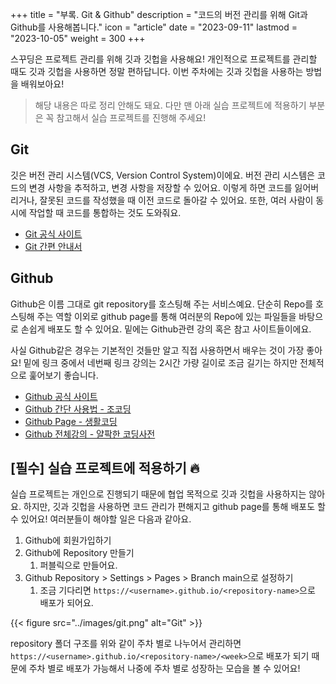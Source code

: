 +++
title = "부록. Git & Github"
description = "코드의 버전 관리를 위해 Git과 Github를 사용해봅니다."
icon = "article"
date = "2023-09-11"
lastmod = "2023-10-05"
weight = 300
+++

스꾸딩은 프로젝트 관리를 위해 깃과 깃헙을 사용해요! 개인적으로 프로젝트를 관리할 때도 깃과 깃헙을 사용하면 정말 편하답니다. 이번 주차에는 깃과 깃헙을 사용하는 방법을 배워보아요!

> 해당 내용은 따로 정리 안해도 돼요. 다만 맨 아래 실습 프로젝트에 적용하기 부분은 꼭 참고해서 실습 프로젝트를 진행해 주세요!

## Git

깃은 버전 관리 시스템(VCS, Version Control System)이에요. 버전 관리 시스템은 코드의 변경 사항을 추적하고, 변경 사항을 저장할 수 있어요. 이렇게 하면 코드를 잃어버리거나, 잘못된 코드를 작성했을 때 이전 코드로 돌아갈 수 있어요. 또한, 여러 사람이 동시에 작업할 때 코드를 통합하는 것도 도와줘요.

- [Git 공식 사이트](https://git-scm.com/)
- [Git 간편 안내서](https://rogerdudler.github.io/git-guide/index.ko.html)

## Github

Github은 이름 그대로 git repository를 호스팅해 주는 서비스예요. 단순히 Repo를 호스팅해 주는 역할 이외로 github page를 통해 여러분의 Repo에 있는 파일들을 바탕으로 손쉽게 배포도 할 수 있어요.
밑에는 Github관련 강의 혹은 참고 사이트들이에요.

사실 Github같은 경우는 기본적인 것들만 알고 직접 사용하면서 배우는 것이 가장 좋아요! 밑에 링크 중에서 네번째 링크 강의는 2시간 가량 길이로 조금 길기는 하지만 전체적으로 훑어보기 좋습니다.

- [Github 공식 사이트](https://github.com/)
- [Github 간단 사용법 - 조코딩](https://www.youtube.com/watch?v=Fley6IFhlC8&ab_channel=%EC%A1%B0%EC%BD%94%EB%94%A9JoCoding)
- [Github Page - 생활코딩](https://www.youtube.com/watch?v=MN1g0490WAg&ab_channel=%EC%83%9D%ED%99%9C%EC%BD%94%EB%94%A9)
- [Github 전체강의 - 얄팍한 코딩사전](https://www.youtube.com/watch?v=1I3hMwQU6GU)

## [필수] 실습 프로젝트에 적용하기 🔥

실습 프로젝트는 개인으로 진행되기 때문에 협업 목적으로 깃과 깃헙을 사용하지는 않아요. 하지만, 깃과 깃헙을 사용하면 코드 관리가 편해지고 github page를 통해 배포도 할 수 있어요! 여러분들이 해야할 일은 다음과 같아요.

1. Github에 회원가입하기
2. Github에 Repository 만들기
   1. 퍼블릭으로 만들어요.
3. Github Repository > Settings > Pages > Branch main으로 설정하기
   1. 조금 기다리면 `https://<username>.github.io/<repository-name>`으로 배포가 되어요.

{{< figure src="../images/git.png" alt="Git" >}}

repository 폴더 구조를 위와 같이 주차 별로 나누어서 관리하면 `https://<username>.github.io/<repository-name>/<week>`으로 배포가 되기 때문에 주차 별로 배포가 가능해서 나중에 주차 별로 성장하는 모습을 볼 수 있어요!
